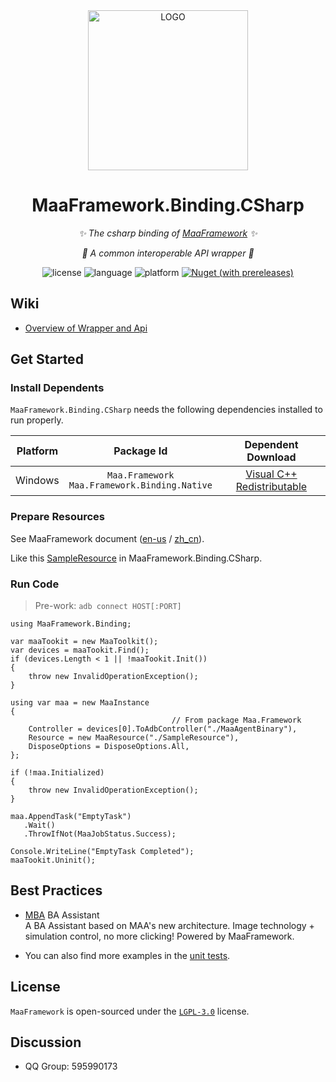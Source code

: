 <div align="center">

<img alt="LOGO" src="https://cdn.jsdelivr.net/gh/MaaAssistantArknights/design@main/logo/maa-logo_512x512.png" width="256" height="256" />

# MaaFramework.Binding.CSharp

_✨ The csharp binding of [MaaFramework](https://github.com/MaaAssistantArknights/MaaFramework/tree/v1.4.0) ✨_

_💫 A common interoperable API wrapper 💫_

![license](https://img.shields.io/github/license/MaaAssistantArknights/MaaFramework) ![language](https://img.shields.io/badge/.NET-≥%207-512BD4?logo=csharp) ![platform](https://img.shields.io/badge/platform-Windows%20%7C%20Linux%20%7C%20macOS-blueviolet) [![Nuget (with prereleases)](https://img.shields.io/nuget/vpre/Maa.Framework?logo=nuget&color=%23004880)](https://www.nuget.org/packages/Maa.Framework)

</div>

## Wiki

- [Overview of Wrapper and Api](https://github.com/moomiji/MaaFramework.Binding.CSharp/wiki#overview-of-wrapper-and-api)

## Get Started

### Install Dependents

`MaaFramework.Binding.CSharp` needs the following dependencies installed to run properly.

| Platform | Package Id | Dependent Download |
| :---: | :---: | :---: |
| Windows | `Maa.Framework` <br> `Maa.Framework.Binding.Native` | [Visual C++  Redistributable](https://support.microsoft.com/en-us/help/2977003/the-latest-supported-visual-c-downloads) |

### Prepare Resources

See MaaFramework document ([en-us](https://github.com/MaaAssistantArknights/MaaFramework/blob/v1.4.0/docs/en_us/1.1-QuickStarted.md#prepare-resource-files) / [zh_cn](https://github.com/MaaAssistantArknights/MaaFramework/blob/v1.4.0/docs/zh_cn/1.1-%E5%BF%AB%E9%80%9F%E5%BC%80%E5%A7%8B.md#%E5%87%86%E5%A4%87%E8%B5%84%E6%BA%90%E6%96%87%E4%BB%B6)).

Like this [SampleResource](./src/MaaFramework.Binding.UnitTests/SampleResource) in MaaFramework.Binding.CSharp.

### Run Code

> Pre-work: `adb connect HOST[:PORT]`

```CSharp
using MaaFramework.Binding;

var maaTookit = new MaaToolkit();
var devices = maaTookit.Find();
if (devices.Length < 1 || !maaTookit.Init())
{
    throw new InvalidOperationException();
}

using var maa = new MaaInstance
{
                                    // From package Maa.Framework
    Controller = devices[0].ToAdbController("./MaaAgentBinary"),
    Resource = new MaaResource("./SampleResource"),
    DisposeOptions = DisposeOptions.All,
};

if (!maa.Initialized)
{
    throw new InvalidOperationException();
}

maa.AppendTask("EmptyTask")
   .Wait()
   .ThrowIfNot(MaaJobStatus.Success);

Console.WriteLine("EmptyTask Completed");
maaTookit.Uninit();
```

## Best Practices

- [MBA](https://github.com/MaaAssistantArknights/MBA) BA Assistant  
  A BA Assistant based on MAA's new architecture. Image technology + simulation control, no more clicking! Powered by MaaFramework.

- You can also find more examples in the [unit tests](./src/MaaFramework.Binding.UnitTests).

## License

`MaaFramework` is open-sourced under the [`LGPL-3.0`](./LICENSE.md) license.

## Discussion

- QQ Group: 595990173
